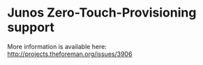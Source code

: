 # Junos Zero-Touch-Provisioning support

More information is available here: http://projects.theforeman.org/issues/3906
